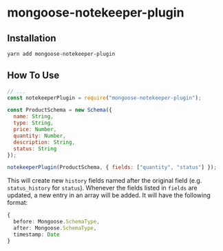 # mongoose-notekeeper-plugin

## Installation

```bash
yarn add mongoose-notekeeper-plugin
```

## How To Use

```javascript
// ...
const notekeeperPlugin = require("mongoose-notekeeper-plugin");

const ProductSchema = new Schema({
  name: String,
  type: String,
  price: Number,
  quantity: Number,
  description: String,
  status: String
});

notekeeperPlugin(ProductSchema, { fields: ["quantity", "status"] });
```


This will create new `history` fields named after the original field (e.g. `status_history` for `status`). 
Whenever the fields listed in `fields` are updated, a new entry in an array will be added. It will have the following format:

```Typescript
{
  before: Mongoose.SchemaType,
  after: Mongoose.SchemaType,
  timestamp: Date
}
```

